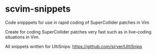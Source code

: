 # scvim-snippets
Code snipppets for use in rapid coding of SuperCollider patches in Vim

Create for coding SuperCollider patches very fast such as in live-coding situations in Vim.

All snippets written for UltiSnips: <https://github.com/sirver/UltiSnips>
